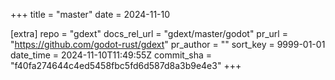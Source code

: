 +++
title = "master"
date = 2024-11-10

[extra]
repo = "gdext"
docs_rel_url = "gdext/master/godot"
pr_url = "https://github.com/godot-rust/gdext"
pr_author = ""
sort_key = 9999-01-01
date_time = 2024-11-10T11:49:55Z
commit_sha = "f40fa274644c4ed5458fbc5fd6d587d8a3b9e4e3"
+++


